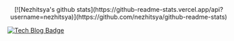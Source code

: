 <div align=center>
[![Nezhitsya's github stats](https://github-readme-stats.vercel.app/api?username=nezhitsya)](https://github.com/nezhitsya/github-readme-stats)
</div>

[![Tech Blog Badge](http://img.shields.io/badge/-Tech%20blog-black?style=flat-square&logo=github&link=https://zzsza.github.io/)](https://zzsza.github.io/)
